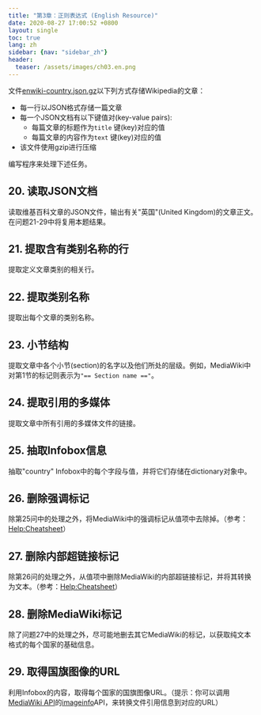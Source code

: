 ```yaml
---
title: "第3章：正则表达式 (English Resource)"
date: 2020-08-27 17:00:52 +0800
layout: single
toc: true
lang: zh
sidebar: {nav: "sidebar_zh"}
header:
  teaser: /assets/images/ch03.en.png
---
```


文件[enwiki-country.json.gz](/data/enwiki-country.json.gz)以下列方式存储Wikipedia的文章：

+ 每一行以JSON格式存储一篇文章
+ 每一个JSON文档有以下键值对(key-value pairs):
    + 每篇文章的标题作为`title` 键(key)对应的值
    + 每篇文章的内容作为`text` 键(key)对应的值
+ 该文件使用gzip进行压缩

编写程序来处理下述任务。

## 20. 读取JSON文档
读取维基百科文章的JSON文件，输出有关"英国"(United Kingdom)的文章正文。在问题21-29中将复用本题结果。

## 21. 提取含有类别名称的行
提取定义文章类别的相关行。

## 22. 提取类别名称
提取出每个文章的类别名称。

## 23. 小节结构
提取文章中各个小节(section)的名字以及他们所处的层级。例如，MediaWiki中对第1节的标记则表示为`"== Section name =="`。

## 24. 提取引用的多媒体
提取文章中所有引用的多媒体文件的链接。

## 25. 抽取Infobox信息
抽取"country" Infobox中的每个字段与值，并将它们存储在dictionary对象中。

## 26. 删除强调标记
除第25问中的处理之外，将MediaWiki中的强调标记从值项中去除掉。（参考：[Help:Cheatsheet](https://en.wikipedia.org/wiki/Help:Cheatsheet)）

## 27. 删除内部超链接标记
除第26问的处理之外，从值项中删除MediaWiki的内部超链接标记，并将其转换为文本。（参考：[Help:Cheatsheet](https://en.wikipedia.org/wiki/Help:Cheatsheet)）

## 28. 删除MediaWiki标记
除了问题27中的处理之外，尽可能地删去其它MediaWiki的标记，以获取纯文本格式的每个国家的基础信息。

## 29. 取得国旗图像的URL
利用Infobox的内容，取得每个国家的国旗图像URL。（提示：你可以调用[MediaWiki API](http://www.mediawiki.org/wiki/API:Main_page/ja)的[imageinfo](https://www.mediawiki.org/wiki/API:Imageinfo)API，来转换文件引用信息到对应的URL）
